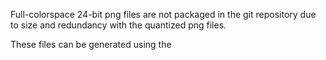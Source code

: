 Full-colorspace 24-bit png files are not packaged in the git
repository due to size and redundancy with the quantized png
files.

These files can be generated using the 
